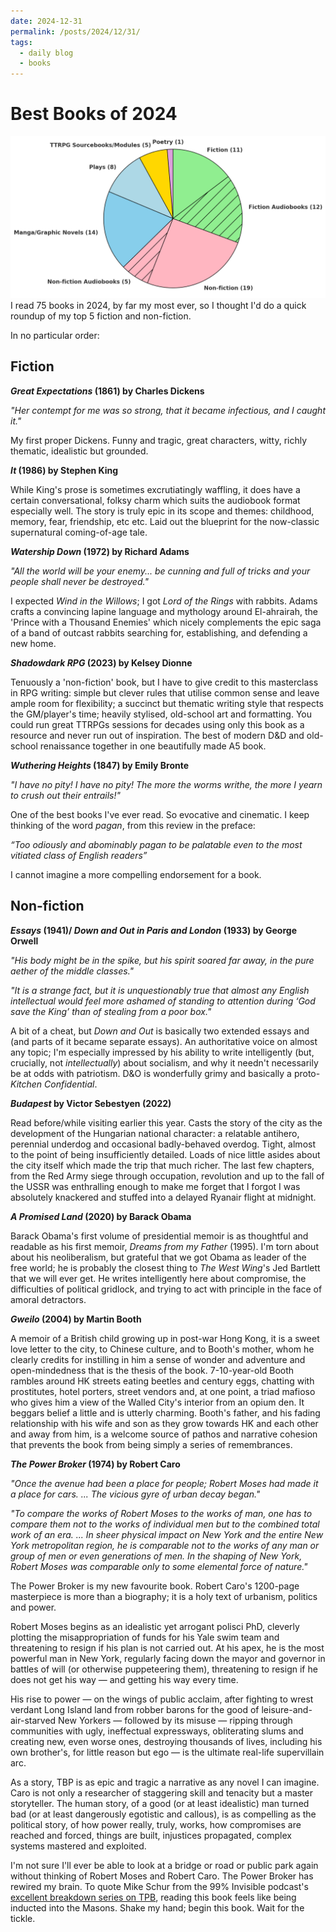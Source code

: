 ```yaml
---
date: 2024-12-31
permalink: /posts/2024/12/31/
tags:
  - daily blog
  - books
---
```


# Best Books of 2024
![2024 books pie chart](../images/books_2024_pie_chart.png)
I read 75 books in 2024, by far my most ever, so I thought I'd do a quick roundup of my top 5 fiction and non-fiction.

In no particular order:

## Fiction
***Great Expectations* (1861) by Charles Dickens**

*"Her contempt for me was so strong, that it became infectious, and I caught it."*

My first proper Dickens. Funny and tragic, great characters, witty, richly thematic, idealistic but grounded. 

***It* (1986) by Stephen King**

While King's prose is sometimes excrutiatingly waffling, it does have a certain conversational, folksy charm which suits the audiobook format especially well. The story is truly epic in its scope and themes: childhood, memory, fear, friendship, etc etc. Laid out the blueprint for the now-classic supernatural coming-of-age tale.

***Watership Down* (1972) by Richard Adams**

*"All the world will be your enemy... be cunning and full of tricks and your people shall never be destroyed."*

I expected *Wind in the Willows*; I got *Lord of the Rings* with rabbits. Adams crafts a convincing lapine language and mythology around El-ahrairah, the 'Prince with a Thousand Enemies' which nicely complements the epic saga of a band of outcast rabbits searching for, establishing, and defending a new home. 

***Shadowdark RPG* (2023) by Kelsey Dionne**

Tenuously a 'non-fiction' book, but I have to give credit to this masterclass in RPG writing: simple but clever rules that utilise common sense and leave ample room for flexibility; a succinct but thematic writing style that respects the GM/player's time; heavily stylised, old-school art and formatting. You could run great TTRPGs sessions for decades using only this book as a resource and never run out of inspiration. The best of modern D&D and old-school renaissance together in one beautifully made A5 book.

***Wuthering Heights* (1847) by Emily Bronte**

*"I have no pity! I have no pity! The more the worms writhe, the more I yearn to crush out their entrails!"*

One of the best books I've ever read. So evocative and cinematic. I keep thinking of the word *pagan*, from this review in the preface:

*“Too odiously and abominably pagan to be palatable even to the most vitiated class of English readers”*

I cannot imagine a more compelling endorsement for a book.

## Non-fiction

***Essays* (1941)/ *Down and Out in Paris and London* (1933) by George Orwell**

*"His body might be in the spike, but his spirit soared far away, in the pure aether of the middle classes."*

*"It is a strange fact, but it is unquestionably true that almost any English intellectual would feel more ashamed of standing to attention during ‘God save the King’ than of stealing from a poor box."*

A bit of a cheat, but *Down and Out* is basically two extended essays and (and parts of it became separate essays). An authoritative voice on almost any topic; I'm especially impressed by his ability to write intelligently (but, crucially, not *intellectually*) about socialism, and why it needn't necessarily be at odds with patriotism. D&O is wonderfully grimy and basically a proto-*Kitchen Confidential*.

***Budapest* by Victor Sebestyen (2022)**

Read before/while visiting earlier this year. Casts the story of the city as the development of the Hungarian national character: a relatable antihero, perennial underdog and occasional badly-behaved overdog. Tight, almost to the point of being insufficiently detailed. Loads of nice little asides about the city itself which made the trip that much richer. The last few chapters, from the Red Army siege through occupation, revolution and up to the fall of the USSR was enthralling enough to make me forget that I forgot I was absolutely knackered and stuffed into a delayed Ryanair flight at midnight.

***A Promised Land* (2020) by Barack Obama**

Barack Obama's first volume of presidential memoir is as thoughtful and readable as his first memoir, *Dreams from my Father* (1995). I'm torn about about his neoliberalism, but grateful that we got Obama as leader of the free world; he is probably the closest thing to *The West Wing*'s Jed Bartlett that we will ever get. He writes intelligently here about compromise, the difficulties of political gridlock, and trying to act with principle in the face of amoral detractors.

***Gweilo* (2004) by Martin Booth**

A memoir of a British child growing up in post-war Hong Kong, it is a sweet love letter to the city, to Chinese culture, and to Booth's mother, whom he clearly credits for instilling in him a sense of wonder and adventure and open-mindedness that is the thesis of the book. 7-10-year-old Booth rambles around HK streets eating beetles and century eggs, chatting with prostitutes, hotel porters, street vendors and, at one point, a triad mafioso who gives him a view of the Walled City's interior from an opium den. It beggars belief a little and is utterly charming. Booth's father, and his fading relationship with his wife and son as they grow towards HK and each other and away from him, is a welcome source of pathos and narrative cohesion that prevents the book from being simply a series of remembrances.

***The Power Broker* (1974) by Robert Caro**

*"Once the avenue had been a place for people; Robert Moses had made it a place for cars. ... The vicious gyre of urban decay began."*

*"To compare the works of Robert Moses to the works of man, one has to compare them not to the works of individual men but to the combined total work of an era. ... In sheer physical impact on New York and the entire New York metropolitan region, he is comparable not to the works of any man or group of men or even generations of men. In the shaping of New York, Robert Moses was comparable only to some elemental force of nature."*

The Power Broker is my new favourite book. Robert Caro's 1200-page masterpiece is more than a biography; it is a holy text of urbanism, politics and power.

Robert Moses begins as an idealistic yet arrogant polisci PhD, cleverly plotting the misappropriation of funds for his Yale swim team and threatening to resign if his plan is not carried out. At his apex, he is the most powerful man in New York, regularly facing down the mayor and governor in battles of will (or otherwise puppeteering them), threatening to resign if he does not get his way — and getting his way every time.

His rise to power — on the wings of public acclaim, after fighting to wrest verdant Long Island land from robber barons for the good of leisure-and-air-starved New Yorkers — followed by its misuse — ripping through communities with ugly, ineffectual expressways, obliterating slums and creating new, even worse ones, destroying thousands of lives, including his own brother's, for little reason but ego — is the ultimate real-life supervillain arc.

As a story, TBP is as epic and tragic a narrative as any novel I can imagine. Caro is not only a researcher of staggering skill and tenacity but a master storyteller. The human story, of a good (or at least idealistic) man turned bad (or at least dangerously egotistic and callous), is as compelling as the political story, of how power really, truly, works, how compromises are reached and forced, things are built, injustices propagated, complex systems mastered and exploited.

I'm not sure I'll ever be able to look at a bridge or road or public park again without thinking of Robert Moses and Robert Caro. The Power Broker has rewired my brain. To quote Mike Schur from the 99% Invisible podcast's [excellent breakdown series on TPB](https://99percentinvisible.org/club/), reading this book feels like being inducted into the Masons. Shake my hand; begin this book. Wait for the tickle.









